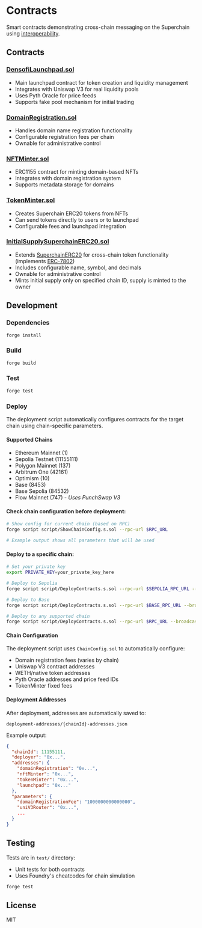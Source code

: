 # Contracts

Smart contracts demonstrating cross-chain messaging on the Superchain using [interoperability](https://specs.optimism.io/interop/overview.html).

## Contracts

### [DensofiLaunchpad.sol](./src/DensofiLaunchpad.sol)

- Main launchpad contract for token creation and liquidity management
- Integrates with Uniswap V3 for real liquidity pools
- Uses Pyth Oracle for price feeds
- Supports fake pool mechanism for initial trading

### [DomainRegistration.sol](./src/DomainRegistration.sol)

- Handles domain name registration functionality
- Configurable registration fees per chain
- Ownable for administrative control

### [NFTMinter.sol](./src/NFTMinter.sol)

- ERC1155 contract for minting domain-based NFTs
- Integrates with domain registration system
- Supports metadata storage for domains

### [TokenMinter.sol](./src/TokenMinter.sol)

- Creates Superchain ERC20 tokens from NFTs
- Can send tokens directly to users or to launchpad
- Configurable fees and launchpad integration

### [InitialSupplySuperchainERC20.sol](./src/InitialSupplySuperchainERC20.sol)

- Extends [SuperchainERC20](https://github.com/ethereum-optimism/interop-lib/blob/main/src/SuperchainERC20.sol) for cross-chain token functionality (implements [ERC-7802](https://github.com/ethereum-optimism/interop-lib/blob/main/src/interfaces/IERC7802.sol))
- Includes configurable name, symbol, and decimals
- Ownable for administrative control
- Mints initial supply only on specified chain ID, supply is minted to the owner

## Development

### Dependencies

```bash
forge install
```

### Build

```bash
forge build
```

### Test

```bash
forge test
```

### Deploy

The deployment script automatically configures contracts for the target chain using chain-specific parameters.

#### Supported Chains

- Ethereum Mainnet (1)
- Sepolia Testnet (11155111)
- Polygon Mainnet (137)
- Arbitrum One (42161)
- Optimism (10)
- Base (8453)
- Base Sepolia (84532)
- Flow Mainnet (747) - *Uses PunchSwap V3*

#### Check chain configuration before deployment:

```bash
# Show config for current chain (based on RPC)
forge script script/ShowChainConfig.s.sol --rpc-url $RPC_URL

# Example output shows all parameters that will be used
```

#### Deploy to a specific chain:

```bash
# Set your private key
export PRIVATE_KEY=your_private_key_here

# Deploy to Sepolia
forge script script/DeployContracts.s.sol --rpc-url $SEPOLIA_RPC_URL --broadcast --verify

# Deploy to Base
forge script script/DeployContracts.s.sol --rpc-url $BASE_RPC_URL --broadcast --verify

# Deploy to any supported chain
forge script script/DeployContracts.s.sol --rpc-url $RPC_URL --broadcast
```

#### Chain Configuration

The deployment script uses `ChainConfig.sol` to automatically configure:

- Domain registration fees (varies by chain)
- Uniswap V3 contract addresses
- WETH/native token addresses
- Pyth Oracle addresses and price feed IDs
- TokenMinter fixed fees

#### Deployment Addresses

After deployment, addresses are automatically saved to:
```
deployment-addresses/{chainId}-addresses.json
```

Example output:
```json
{
  "chainId": 11155111,
  "deployer": "0x...",
  "addresses": {
    "domainRegistration": "0x...",
    "nftMinter": "0x...",
    "tokenMinter": "0x...",
    "launchpad": "0x..."
  },
  "parameters": {
    "domainRegistrationFee": "1000000000000000",
    "uniV3Router": "0x...",
    ...
  }
}
```

## Testing

Tests are in `test/` directory:

- Unit tests for both contracts
- Uses Foundry's cheatcodes for chain simulation

```bash
forge test
```

## License

MIT
